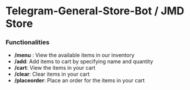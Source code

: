 # Telegram-General-Store-Bot / JMD Store

### Functionalities

- **/menu** : View the available items in our inventory
- **/add**: Add items to cart by specifying name and quantity 
- **/cart**: View the items in your cart
- **/clear**: Clear items in your cart
- **/placeorder**: Place an order for the items in your cart
